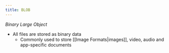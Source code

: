 ```yaml
---
title: BLOB
---
```

*Binary Large Object*
- All files are stored as binary data
	- Commonly used to store [[Image Formats|images]], video, audio and app-specific documents